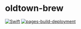 # oldtown-brew

[![Swift](https://github.com/oldtown-brew/oldtown-brew/actions/workflows/swift.yml/badge.svg?branch=authoring)](https://github.com/oldtown-brew/oldtown-brew/actions/workflows/swift.yml)
[![pages-build-deployment](https://github.com/oldtown-brew/oldtown-brew/actions/workflows/pages/pages-build-deployment/badge.svg)](https://github.com/oldtown-brew/oldtown-brew/actions/workflows/pages/pages-build-deployment)
